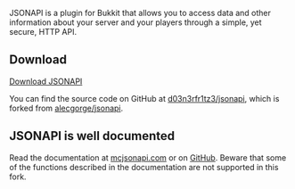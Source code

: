 JSONAPI is a plugin for Bukkit that allows you to access data and other information about your server and your players through a simple, yet secure, HTTP API.

## Download

[Download JSONAPI](https://github.com/d03n3rfr1tz3/jsonapi/releases)

You can find the source code on GitHub at [d03n3rfr1tz3/jsonapi](https://github.com/d03n3rfr1tz3/jsonapi), which is forked from [alecgorge/jsonapi](https://github.com/alecgorge/jsonapi).

## JSONAPI is well documented

Read the documentation at [mcjsonapi.com](http://mcjsonapi.com) or on [GitHub](site/contents/index.markdown).
Beware that some of the functions described in the documentation are not supported in this fork.
